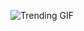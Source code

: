 ![Trending GIF](https://media2.giphy.com/media/v1.Y2lkPThiYjIxNzcyb3ZndmJneGhrd25jNGQ3emg0YjM2cDVsczlkY3dpa3JwOWhwYm5saiZlcD12MV9naWZzX3NlYXJjaCZjdD1n/SXOaBm5npU8UcTuTLk/giphy.gif)
